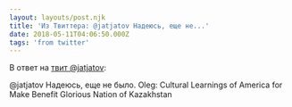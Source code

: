 ```yaml
---
layout: layouts/post.njk
title: 'Из Твиттера: @jatjatov Надеюсь, еще не...'
date: 2018-05-11T04:06:50.000Z
tags: 'from twitter'
---
```

В ответ на [твит @jatjatov](https://twitter.com/_/status/992849980368048128):

@jatjatov Надеюсь, еще не было. Oleg: Cultural Learnings of America for Make Benefit Glorious Nation of Kazakhstan
